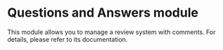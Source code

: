 Questions and Answers module
============================

This module allows you to manage a review system with comments. For details, please refer to its documentation.
